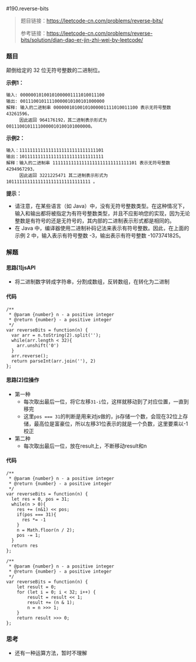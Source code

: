 #190.reverse-bits

> 题目链接：https://leetcode-cn.com/problems/reverse-bits/
>
> 参考链接：https://leetcode-cn.com/problems/reverse-bits/solution/dian-dao-er-jin-zhi-wei-by-leetcode/

### 题目

颠倒给定的 32 位无符号整数的二进制位。

**示例1：**

```
输入: 00000010100101000001111010011100
输出: 00111001011110000010100101000000
解释: 输入的二进制串 00000010100101000001111010011100 表示无符号整数 43261596，
     因此返回 964176192，其二进制表示形式为 00111001011110000010100101000000。
```

**示例2：**

```
输入：11111111111111111111111111111101
输出：10111111111111111111111111111111
解释：输入的二进制串 11111111111111111111111111111101 表示无符号整数 4294967293，
     因此返回 3221225471 其二进制表示形式为 10111111111111111111111111111111 。
```

**提示：**

* 请注意，在某些语言（如 Java）中，没有无符号整数类型。在这种情况下，输入和输出都将被指定为有符号整数类型，并且不应影响您的实现，因为无论整数是有符号的还是无符号的，其内部的二进制表示形式都是相同的。
* 在 Java 中，编译器使用二进制补码记法来表示有符号整数。因此，在上面的 示例 2 中，输入表示有符号整数 -3，输出表示有符号整数 -1073741825。


### 

### 解题

#### 思路[1]jsAPI

* 将二进制数字转成字符串，分割成数组，反转数组，在转化为二进制

#### 代码

```
/**
 * @param {number} n - a positive integer
 * @return {number} - a positive integer
 */
var reverseBits = function(n) {
  var arr = n.toString(2).split('');
  while(arr.length < 32){
    arr.unshift('0')
  }
  arr.reverse();
  return parseInt(arr.join(''), 2)
};
```

#### 思路[2]位操作

* 第一种
  * 每次取出最后一位，将它左移`31-i`位，这样就移动到了对应位置，一直到移完
  * 这里`pos === 31`的判断是用来对js做的，js存储一个数，会现在32位上存储，最高位是富豪位，所以左移31位表示的就是一个负数，这里要乘以-1校正
* 第二种
  * 每次取出最后一位，放在result上，不断移动result和n

#### 代码

```
/**
 * @param {number} n - a positive integer
 * @return {number} - a positive integer
 */
var reverseBits = function(n) {
  let res = 0, pos = 31;
  while(n > 0){
    res += (n&1) << pos;
    if(pos === 31){
      res *= -1
    }
    n = Math.floor(n / 2);
    pos -= 1;
  }
  return res
};

/**
 * @param {number} n - a positive integer
 * @return {number} - a positive integer
 */
var reverseBits = function(n) {
    let result = 0;
    for (let i = 0; i < 32; i++) {
        result = result << 1;
        result += (n & 1);
        n = n >>> 1;
    }
    return result >>> 0;
};
```



### 思考

* 还有一种运算方法，暂时不理解
